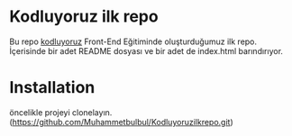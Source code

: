 # Kodluyoruz ilk repo
Bu repo [kodluyoruz](https://kodluyoruz.org/) Front-End Eğitiminde oluşturduğumuz ilk repo. İçerisinde bir adet README dosyası ve bir adet de index.html barındırıyor.
# Installation
öncelikle projeyi clonelayın.(https://github.com/Muhammetbulbul/Kodluyoruzilkrepo.git)
